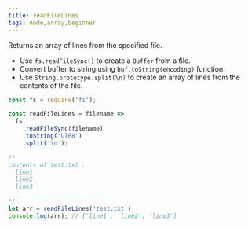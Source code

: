 ```yaml
---
title: readFileLines
tags: node,array,beginner
---
```


Returns an array of lines from the specified file.

- Use `fs.readFileSync()` to create a `Buffer` from a file.
- Convert buffer to string using `buf.toString(encoding)` function.
- Use `String.prototype.split(\n)` to create an array of lines from the contents of the file.

```js
const fs = require('fs');

const readFileLines = filename =>
  fs
    .readFileSync(filename)
    .toString('UTF8')
    .split('\n');
```

```js
/*
contents of test.txt :
  line1
  line2
  line3
  ___________________________
*/
let arr = readFileLines('test.txt');
console.log(arr); // ['line1', 'line2', 'line3']
```
